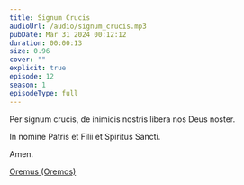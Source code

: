 ```yaml
---
title: Signum Crucis
audioUrl: /audio/signum_crucis.mp3
pubDate: Mar 31 2024 00:12:12
duration: 00:00:13
size: 0.96
cover: ""
explicit: true
episode: 12
season: 1
episodeType: full
---
```


Per signum crucis, de inimicis nostris libera nos Deus noster.

In nomine Patris et Filii et Spiritus Sancti.

Amen.

<div class="text-center mt-16">
  <a class="btn btn-accent mt-9" href="/episode/post02">Oremus (Oremos)</a>
</div>